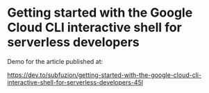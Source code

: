 # Getting started with the Google Cloud CLI interactive shell for serverless developers

Demo for the article published at:

https://dev.to/subfuzion/getting-started-with-the-google-cloud-cli-interactive-shell-for-serverless-developers-45l
